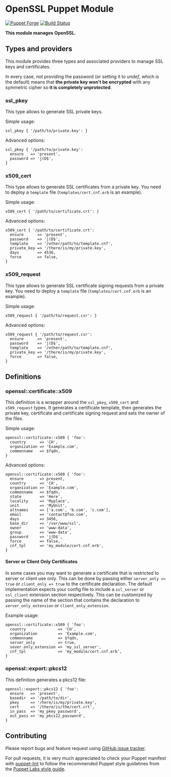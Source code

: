 # OpenSSL Puppet Module

[![Puppet Forge](http://img.shields.io/puppetforge/v/camptocamp/openssl.svg)](https://forge.puppetlabs.com/camptocamp/openssl)
[![Build Status](https://travis-ci.org/camptocamp/puppet-openssl.png?branch=master)](https://travis-ci.org/camptocamp/puppet-openssl)

**This module manages OpenSSL.**

## Types and providers

This module provides three types and associated providers to manage SSL keys and certificates.

In every case, not providing the password (or setting it to _undef_, which is the default) means that __the private key won't be encrypted__ with any symmetric cipher so __it is completely unprotected__.

### ssl\_pkey

This type allows to generate SSL private keys.

Simple usage:

    ssl_pkey { '/path/to/private.key': }

Advanced options:

    ssl_pkey { '/path/to/private.key':
      ensure   => 'present',
      password => 'j(D$',
    }

### x509\_cert

This type allows to generate SSL certificates from a private key. You need to deploy a `template` file (`templates/cert.cnf.erb` is an example).

Simple usage:

    x509_cert { '/path/to/certificate.crt': }

Advanced options:

    x509_cert { '/path/to/certificate.crt':
      ensure      => 'present',
      password    => 'j(D$',
      template    => '/other/path/to/template.cnf',
      private_key => '/there/is/my/private.key',
      days        => 4536,
      force       => false,
    }

### x509\_request

This type allows to generate SSL certificate signing requests from a private key. You need to deploy a `template` file (`templates/cert.cnf.erb` is an example).

Simple usage:

    x509_request { '/path/to/request.csr': }

Advanced options:

    x509_request { '/path/to/request.csr':
      ensure      => 'present',
      password    => 'j(D$',
      template    => '/other/path/to/template.cnf',
      private_key => '/there/is/my/private.key',
      force       => false,
    }

## Definitions

### openssl::certificate::x509

This definition is a wrapper around the `ssl_pkey`, `x509_cert` and `x509_request` types. It generates a certificate template, then generates the private key, certificate and certificate signing request and sets the owner of the files.

Simple usage:

    openssl::certificate::x509 { 'foo':
      country      => 'CH',
      organization => 'Example.com',
      commonname   => $fqdn,
    }

Advanced options:

    openssl::certificate::x509 { 'foo':
      ensure       => present,
      country      => 'CH',
      organization => 'Example.com',
      commonname   => $fqdn,
      state        => 'Here',
      locality     => 'Myplace',
      unit         => 'MyUnit',
      altnames     => ['a.com', 'b.com', 'c.com'],
      email        => 'contact@foo.com',
      days         => 3456,
      base_dir     => '/var/www/ssl',
      owner        => 'www-data',
      group        => 'www-data',
      password     => 'j(D$',
      force        => false,
      cnf_tpl      => 'my_module/cert.cnf.erb',
    }

#### Server or Client Only Certificates

In some cases you may want to generate a certificate that is restricted to server or client use only. This can be done by passing either `server_only => true` or `client_only => true` to the certificate declaration. The default implementation expects your config file to include a `ssl_server` or `ssl_client` extension section respectively. This can be customized by passing the name of the section that contains the declaration to `server_only_extension` or `client_only_extension`.

Example usage:

    openssl::certificate::x509 { 'foo':
      country              => 'CH',
      organization         => 'Example.com',
      commonname           => $fqdn,
      server_only          => true,
      sever_only_extension => 'my_ssl_server',
      cnf_tpl              => 'my_module/cert.cnf.erb',
    }

### openssl::export::pkcs12

This definition generates a pkcs12 file:

    openssl::export::pkcs12 { 'foo':
      ensure   => 'present',
      basedir  => '/path/to/dir',
      pkey     => '/here/is/my/private.key',
      cert     => '/there/is/the/cert.crt',
      in_pass  => 'my_pkey_password',
      out_pass => 'my_pkcs12_password',
    }

## Contributing

Please report bugs and feature request using [GitHub issue
tracker](https://github.com/camptocamp/puppet-openssl/issues).

For pull requests, it is very much appreciated to check your Puppet manifest
with [puppet-lint](https://github.com/rodjek/puppet-lint) to follow the recommended Puppet style guidelines from the
[Puppet Labs style guide](http://docs.puppetlabs.com/guides/style_guide.html).

